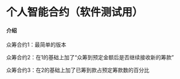 # 个人智能合约（软件测试用）

#### 介绍

众筹合约1：最简单的版本

众筹合约2：在1的基础上加了“众筹到预定金额后是否继续接收新的筹款”

众筹合约3：在2的基础上加了已筹到款占预定筹款数的百分比
